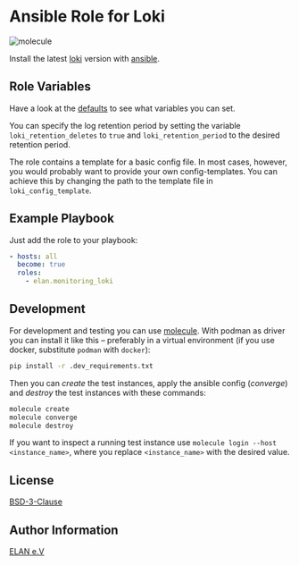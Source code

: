 # Ansible Role for Loki

![molecule](https://github.com/elan-ev/monitoring_loki/actions/workflows/molecule.yml/badge.svg)

Install the latest [loki](https://github.com/grafana/loki) version with [ansible](https://docs.ansible.com/).

## Role Variables

Have a look at the [defaults](defaults/main.yml) to see what variables you can set.

You can specify the log retention period by setting the variable `loki_retention_deletes` to `true` and
`loki_retention_period` to the desired retention period.

The role contains a template for a basic config file.
In most cases, however, you would probably want to provide your own config-templates.
You can achieve this by changing the path to the template file in `loki_config_template`.

## Example Playbook

Just add the role to your playbook:

```yaml
- hosts: all
  become: true
  roles:
    - elan.monitoring_loki
```

## Development

For development and testing you can use [molecule](https://molecule.readthedocs.io/en/latest/).
With podman as driver you can install it like this – preferably in a virtual environment (if you use docker, substitute `podman` with `docker`):

```bash
pip install -r .dev_requirements.txt
```

Then you can *create* the test instances, apply the ansible config (*converge*) and *destroy* the test instances with these commands:

```bash
molecule create
molecule converge
molecule destroy
```

If you want to inspect a running test instance use `molecule login --host <instance_name>`, where you replace `<instance_name>` with the desired value.

## License

[BSD-3-Clause](LICENSE)

## Author Information

[ELAN e.V](https://elan-ev.de/)
